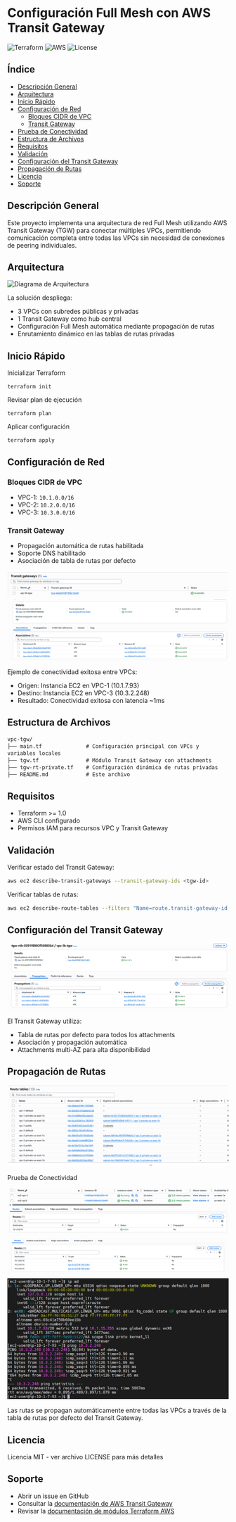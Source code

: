 # Configuración Full Mesh con AWS Transit Gateway

![Terraform](https://img.shields.io/badge/terraform-1.0+-623CE4?style=flat&logo=terraform)
![AWS](https://img.shields.io/badge/AWS-Cloud-FF9900?style=flat&logo=amazonaws)
![License](https://img.shields.io/badge/License-MIT-blue.svg)

## Índice

- [Descripción General](#descripción-general)
- [Arquitectura](#arquitectura)
- [Inicio Rápido](#inicio-rápido)
- [Configuración de Red](#configuración-de-red)
  - [Bloques CIDR de VPC](#bloques-cidr-de-vpc)
  - [Transit Gateway](#transit-gateway)
- [Prueba de Conectividad](#prueba-de-conectividad)
- [Estructura de Archivos](#estructura-de-archivos)
- [Requisitos](#requisitos)
- [Validación](#validación)
- [Configuración del Transit Gateway](#configuración-del-transit-gateway)
- [Propagación de Rutas](#propagación-de-rutas)
- [Licencia](#licencia)
- [Soporte](#soporte)

## Descripción General

Este proyecto implementa una arquitectura de red Full Mesh utilizando AWS Transit Gateway (TGW) para conectar múltiples VPCs, permitiendo comunicación completa entre todas las VPCs sin necesidad de conexiones de peering individuales.

## Arquitectura

![Diagrama de Arquitectura](docs/images/architecture-diagram.png)

La solución despliega:
- 3 VPCs con subredes públicas y privadas
- 1 Transit Gateway como hub central
- Configuración Full Mesh automática mediante propagación de rutas
- Enrutamiento dinámico en las tablas de rutas privadas

## Inicio Rápido

 Inicializar Terraform
```
terraform init
```
 Revisar plan de ejecución
```
terraform plan
```
 Aplicar configuración
```
terraform apply
```

## Configuración de Red

### Bloques CIDR de VPC
- VPC-1: `10.1.0.0/16`
- VPC-2: `10.2.0.0/16`
- VPC-3: `10.3.0.0/16`

### Transit Gateway
- Propagación automática de rutas habilitada
- Soporte DNS habilitado
- Asociación de tabla de rutas por defecto

![Tablas de Rutas VPC](https://github.com/Andherson333333/AWS-IAC/blob/main/VPC-Tgw/imagenes/vpc-tgw-2.png)
![Tablas de Rutas VPC](https://github.com/Andherson333333/AWS-IAC/blob/main/VPC-Tgw/imagenes/vpc-tgw-3.png)



Ejemplo de conectividad exitosa entre VPCs:
- Origen: Instancia EC2 en VPC-1 (10.1.7.93)
- Destino: Instancia EC2 en VPC-3 (10.3.2.248)
- Resultado: Conectividad exitosa con latencia ~1ms

## Estructura de Archivos

```
vpc-tgw/
├── main.tf              # Configuración principal con VPCs y variables locales
├── tgw.tf               # Módulo Transit Gateway con attachments
├── tgw-rt-private.tf    # Configuración dinámica de rutas privadas
├── README.md            # Este archivo

```

## Requisitos

- Terraform >= 1.0
- AWS CLI configurado
- Permisos IAM para recursos VPC y Transit Gateway

## Validación

Verificar estado del Transit Gateway:
```bash
aws ec2 describe-transit-gateways --transit-gateway-ids <tgw-id>
```

Verificar tablas de rutas:
```bash
aws ec2 describe-route-tables --filters "Name=route.transit-gateway-id,Values=<tgw-id>"
```

## Configuración del Transit Gateway

![Detalles del Transit Gateway](https://github.com/Andherson333333/AWS-IAC/blob/main/VPC-Tgw/imagenes/vpc-tgw-4.png)

El Transit Gateway utiliza:
- Tabla de rutas por defecto para todos los attachments
- Asociación y propagación automática
- Attachments multi-AZ para alta disponibilidad

## Propagación de Rutas

![Propagación de Rutas](https://github.com/Andherson333333/AWS-IAC/blob/main/VPC-Tgw/imagenes/vpc-tgw-5.png)

Prueba de Conectividad

![Prueba de Conectividad](https://github.com/Andherson333333/AWS-IAC/blob/main/VPC-Tgw/imagenes/vpc-tgw-9.png)
![Prueba de Conectividad](https://github.com/Andherson333333/AWS-IAC/blob/main/VPC-Tgw/imagenes/vpc-tgw-6.png)
![Prueba de Conectividad](https://github.com/Andherson333333/AWS-IAC/blob/main/VPC-Tgw/imagenes/vpc-tgw-7.png)
![Prueba de Conectividad](https://github.com/Andherson333333/AWS-IAC/blob/main/VPC-Tgw/imagenes/vpc-tgw-8.png)


Las rutas se propagan automáticamente entre todas las VPCs a través de la tabla de rutas por defecto del Transit Gateway.

## Licencia

Licencia MIT - ver archivo LICENSE para más detalles

## Soporte

- Abrir un issue en GitHub
- Consultar la [documentación de AWS Transit Gateway](https://docs.aws.amazon.com/es_es/vpc/latest/tgw/)
- Revisar la [documentación de módulos Terraform AWS](https://registry.terraform.io/modules/terraform-aws-modules/transit-gateway/aws/latest)
